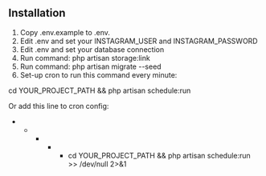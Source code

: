 ## Installation

1. Copy .env.example to .env.
2. Edit .env and set your INSTAGRAM_USER and INSTAGRAM_PASSWORD
3. Edit .env and set your database connection
4. Run command: php artisan storage:link
5. Run command: php artisan migrate --seed
6. Set-up cron to run this command every minute:

cd YOUR_PROJECT_PATH && php artisan schedule:run

Or add this line to cron config:

* * * * * cd YOUR_PROJECT_PATH && php artisan schedule:run >> /dev/null 2>&1
